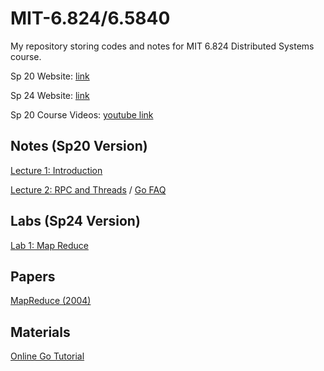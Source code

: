 # MIT-6.824/6.5840
My repository storing codes and notes for MIT 6.824 Distributed Systems course.

Sp 20 Website: [link](http://nil.csail.mit.edu/6.824/2020/schedule.html)

Sp 24 Website: [link](https://pdos.csail.mit.edu/6.824/schedule.html)

Sp 20 Course Videos: [youtube link](https://www.youtube.com/watch?v=cQP8WApzIQQ&list=PLrw6a1wE39_tb2fErI4-WkMbsvGQk9_UB)

## Notes (Sp20 Version)
[Lecture 1: Introduction](http://nil.csail.mit.edu/6.824/2020/notes/l01.txt)

[Lecture 2: RPC and Threads](http://nil.csail.mit.edu/6.824/2020/notes/l-rpc.txt) /
[Go FAQ](http://nil.csail.mit.edu/6.824/2020/papers/tour-faq.txt)


## Labs (Sp24 Version)
[Lab 1: Map Reduce](https://pdos.csail.mit.edu/6.824/labs/lab-mr.html)

## Papers
[MapReduce (2004)](http://nil.csail.mit.edu/6.824/2020/papers/mapreduce.pdf)

## Materials
[Online Go Tutorial](https://go.dev/tour/welcome/1)